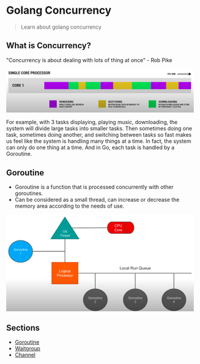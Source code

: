 # Golang Concurrency
> Learn about golang concurrency

## What is Concurrency?
"Concurrency is about dealing with lots of thing at once" - Rob Pike

![screenshot](https://github.com/phongdk29101999/golang-concurrency/blob/master/screenshots/concurrency.png)

For example, with 3 tasks displaying, playing music, downloading, the system will divide large tasks into smaller tasks. Then sometimes doing one task, sometimes doing another, and switching between tasks so fast makes us feel like the system is handling many things at a time. In fact, the system can only do one thing at a time. And in Go, each task is handled by a Goroutine.

## Goroutine

- Goroutine is a function that is processed concurrently with other goroutines.
- Can be considered as a small thread, can increase or decrease the memory area according to the needs of use.

![screenshot](https://github.com/phongdk29101999/golang-concurrency/blob/master/screenshots/goroutine.png)

## Sections
- [Goroutine](https://github.com/phongdk29101999/golang-concurrency/tree/master/goroutine)
- [Waitgroup](https://github.com/phongdk29101999/golang-concurrency/tree/master/waitgroup)
- [Channel](https://github.com/phongdk29101999/golang-concurrency/tree/master/channel)
